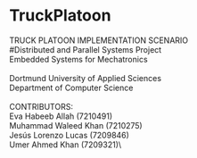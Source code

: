 # TruckPlatoon


TRUCK PLATOON IMPLEMENTATION SCENARIO\
#Distributed and Parallel Systems Project\
Embedded Systems for Mechatronics\
\
Dortmund University of Applied Sciences\
Department of Computer Science\
\
CONTRIBUTORS: \
Eva Habeeb Allah (7210491)\
Muhammad Waleed Khan (7210275)\
Jesús Lorenzo Lucas (7209846)\
Umer Ahmed Khan (7209321)\

